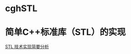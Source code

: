 # cghSTL
简单C++标准库（STL）的实现
==========================
[STL 技术实现简要分析](http://blog.csdn.net/chengonghao/article/category/6216131)
